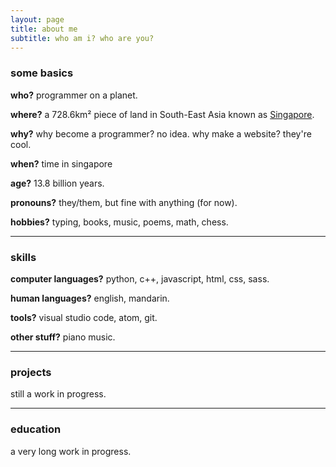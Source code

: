 ```yaml
---
layout: page
title: about me
subtitle: who am i? who are you?
---
```


<!--<span style="float: right; "><a href="{{ '/assets/resume.pdf' | prepend: site.baseurl }}"><strong>> Download as PDF</strong></a> </span>
<br>-->

### some basics
**who?** programmer on a planet.

**where?** a 728.6km² piece of land in South-East Asia known as <a href="https://en.wikipedia.org/wiki/Singapore" target="_blank">Singapore</a>.

**why?** why become a programmer? no idea. why make a website? they're cool.

**when?** <a href="//24timezones.com/Singapore/time" style="text-decoration: none" class="clock24" id="tz24-1638359115-c1236-eyJob3VydHlwZSI6IjI0Iiwic2hvd2RhdGUiOiIxIiwic2hvd3NlY29uZHMiOiIxIiwic2hvd3RpbWV6b25lIjoiMSIsInR5cGUiOiJkIiwibGFuZyI6ImVuIn0=" title="Singapore clock" target="_blank" rel="nofollow">time in singapore</a>
<script type="text/javascript" src="//w.24timezones.com/l.js" async></script>

**age?** 13.8 billion years.

**pronouns?** they/them, but fine with anything (for now).

**hobbies?** typing, books, music, poems, math, chess.

<hr>

### skills
**computer languages?** python, c++, javascript, html, css, sass.

**human languages?** english, mandarin.

**tools?** visual studio code, atom, git.

**other stuff?** piano music.

<hr>

### projects
still a work in progress.

<hr>

### education
a very long work in progress.


